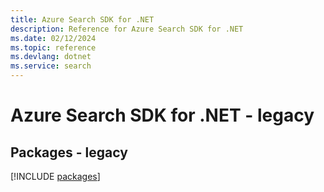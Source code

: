 ```yaml
---
title: Azure Search SDK for .NET
description: Reference for Azure Search SDK for .NET
ms.date: 02/12/2024
ms.topic: reference
ms.devlang: dotnet
ms.service: search
---
```

# Azure Search SDK for .NET - legacy
## Packages - legacy
[!INCLUDE [packages](search-index.md)]